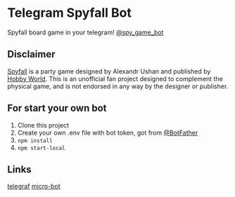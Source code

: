 # Telegram Spyfall Bot 

Spyfall board game in your telegram! [@spy_game_bot](http://telegram.me/spy_game_bot)

## Disclaimer

[Spyfall](http://international.hobbyworld.ru/spyfall) is a party game designed by Alexandr Ushan and published by [Hobby World](http://international.hobbyworld.ru/). This is an unofficial fan project designed to complement the physical game, and is not endorsed in any way by the designer or publisher.

## For start your own bot

 1. Clone this project
 2. Create your own .env file with bot token, got from [@BotFather](http://telegram.me/BotFather)
 3. ```npm install ```
 4. ```npm start-local```
 
## Links

[telegraf](https://github.com/telegraf/telegraf)
[micro-bot](https://github.com/telegraf/micro-bot)
